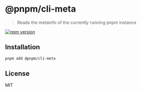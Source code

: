 # @pnpm/cli-meta

> Reads the metainfo of the currently running pnpm instance

[![npm version](https://img.shields.io/npm/v/@pnpm/cli-meta.svg)](https://www.npmjs.com/package/@pnpm/cli-meta)

## Installation

```sh
pnpm add @pnpm/cli-meta
```

## License

MIT
